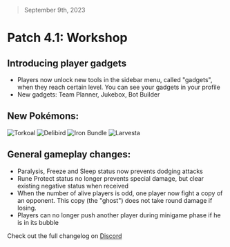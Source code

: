 > September 9th, 2023

# Patch 4.1: Workshop

## Introducing player gadgets

- Players now unlock new tools in the sidebar menu, called "gadgets", when they reach certain level. You can see your gadgets in your profile
- New gadgets: Team Planner, Jukebox, Bot Builder

## New Pokémons:

![Torkoal](https://raw.githubusercontent.com/PMDCollab/SpriteCollab/master/portrait/0324/Normal.png)
![Delibird](https://raw.githubusercontent.com/PMDCollab/SpriteCollab/master/portrait/0225/Normal.png)
![Iron Bundle](https://raw.githubusercontent.com/PMDCollab/SpriteCollab/master/portrait/0991/Normal.png)
![Larvesta](https://raw.githubusercontent.com/PMDCollab/SpriteCollab/master/portrait/0636/Normal.png)

## General gameplay changes:

- Paralysis, Freeze and Sleep status now prevents dodging attacks
- Rune Protect status no longer prevents special damage, but clear existing negative status when received
- When the number of alive players is odd, one player now fight a copy of an opponent. This copy (the "ghost") does not take round damage if losing.
- Players can no longer push another player during minigame phase if he is in its bubble

Check out the full changelog on [Discord](https://discord.com/channels/737230355039387749/737230355039387752/1132756077662961666)
